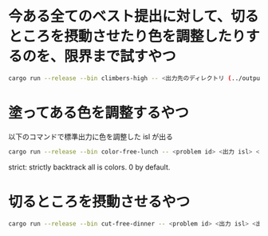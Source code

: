 # 今ある全てのベスト提出に対して、切るところを摂動させたり色を調整したりするのを、限界まで試すやつ

```sh
cargo run --release --bin climbers-high -- <出力先のディレクトリ (../output/hoge みたいなやつ)>
```

# 塗ってある色を調整するやつ

以下のコマンドで標準出力に色を調整した isl が出る

```sh
cargo run --release --bin color-free-lunch -- <problem id> <出力 isl> <strict 0|1>
```
strict: strictly backtrack all is colors. 0 by default.

# 切るところを摂動させるやつ
```sh
cargo run --release --bin cut-free-dinner -- <problem id> <出力 isl> <出力先ディレクトリ>
```

